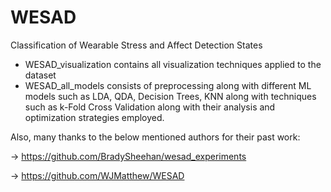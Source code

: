 # WESAD
Classification of Wearable Stress and Affect Detection States


- WESAD_visualization contains all visualization techniques applied to the dataset
- WESAD_all_models consists of preprocessing along with different ML models such as LDA, QDA, Decision Trees, KNN along with techniques such as k-Fold Cross Validation along with   their analysis and optimization strategies employed.

Also, many thanks to the below mentioned authors for their past work:

-> https://github.com/BradySheehan/wesad_experiments

-> https://github.com/WJMatthew/WESAD
